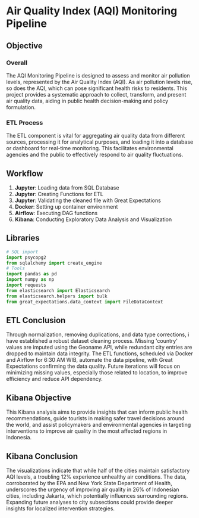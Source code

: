 # Air Quality Index (AQI) Monitoring Pipeline

## Objective

### Overall
The AQI Monitoring Pipeline is designed to assess and monitor air pollution levels, represented by the Air Quality Index (AQI). As air pollution levels rise, so does the AQI, which can pose significant health risks to residents. This project provides a systematic approach to collect, transform, and present air quality data, aiding in public health decision-making and policy formulation.

### ETL Process
The ETL component is vital for aggregating air quality data from different sources, processing it for analytical purposes, and loading it into a database or dashboard for real-time monitoring. This facilitates environmental agencies and the public to effectively respond to air quality fluctuations.

## Workflow

1. **Jupyter**: Loading data from SQL Database
2. **Jupyter**: Creating Functions for ETL
3. **Jupyter**: Validating the cleaned file with Great Expectations
4. **Docker**: Setting up container environment
5. **Airflow**: Executing DAG functions
6. **Kibana**: Conducting Exploratory Data Analysis and Visualization

## Libraries

```python
# SQL import
import psycopg2
from sqlalchemy import create_engine
# Tools
import pandas as pd
import numpy as np
import requests
from elasticsearch import Elasticsearch
from elasticsearch.helpers import bulk
from great_expectations.data_context import FileDataContext
```

## ETL Conclusion

Through normalization, removing duplications, and data type corrections, i have established a robust dataset cleaning process. Missing 'country' values are imputed using the Geoname API, while redundant city entries are dropped to maintain data integrity. The ETL functions, scheduled via Docker and Airflow for 6:30 AM WIB, automate the data pipeline, with Great Expectations confirming the data quality. Future iterations will focus on minimizing missing values, especially those related to location, to improve efficiency and reduce API dependency.

## Kibana Objective

This Kibana analysis aims to provide insights that can inform public health recommendations, guide tourists in making safer travel decisions around the world, and assist policymakers and environmental agencies in targeting interventions to improve air quality in the most affected regions in Indonesia.

## Kibana Conclusion

The visualizations indicate that while half of the cities maintain satisfactory AQI levels, a troubling 12% experience unhealthy air conditions. The data, corroborated by the EPA and New York State Department of Health, underscores the urgency of improving air quality in 26% of Indonesian cities, including Jakarta, which potentially influences surrounding regions. Expanding future analyses to city subsections could provide deeper insights for localized intervention strategies.